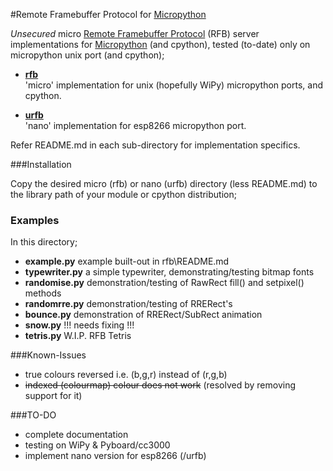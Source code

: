 #Remote Framebuffer Protocol for [Micropython](www.micropython.org)

_Unsecured_ micro [Remote Framebuffer Protocol](https://github.com/rfbproto/rfbproto/blob/master/rfbproto.rst) 
(RFB) server implementations
for [Micropython](www.micropython.org) (and cpython), tested (to-date) only on micropython 
unix port (and cpython);

- [**rfb**](rfb)<BR/>
'micro' implementation for unix (hopefully WiPy) micropython ports, and cpython.

- [**urfb**](urfb)<BR/>
'nano' implementation for esp8266 micropython port. 

Refer README.md in each sub-directory for implementation specifics.

###Installation

Copy the desired micro (rfb) or nano (urfb) directory (less README.md) to the 
library path of your module or cpython distribution;

### Examples

In this directory;

- **example.py** example built-out in rfb\README.md
- **typewriter.py** a simple typewriter, demonstrating/testing bitmap fonts
- **randomise.py** demonstration/testing of RawRect fill() and setpixel() methods
- **randomrre.py** demonstration/testing of RRERect's
- **bounce.py** demonstration of RRERect/SubRect animation
- **snow.py** !!! needs fixing !!!
- **tetris.py** W.I.P. RFB Tetris

###Known-Issues

- true colours reversed i.e. (b,g,r) instead of (r,g,b)
- ~~indexed (colourmap) colour does not work~~ (resolved by removing support for it)

###TO-DO

- complete documentation
- testing on WiPy & Pyboard/cc3000
- implement nano version for esp8266 (/urfb)
